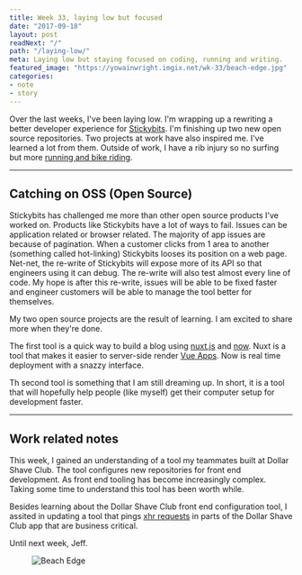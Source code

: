 ```yaml
---
title: Week 33, laying low but focused
date: "2017-09-18"
layout: post
readNext: "/"
path: "/laying-low/"
meta: Laying low but staying focused on coding, running and writing.
featured_image: "https://yowainwright.imgix.net/wk-33/beach-edge.jpg"
categories:
- note
- story
---
```


Over the last  weeks, I've been laying low. I'm wrapping up a rewriting a better developer experience for [Stickybits](https://github.com/dollarshaveclub/stickybits). I'm finishing up two new open source repositories.  Two projects at work have also inspired me. I've learned a lot from them. Outside of work, I have a rib injury so no surfing but more [running and bike riding](https://www.strava.com/athletes/722335).

---

## Catching on OSS (Open Source)

Stickybits has challenged me more than other open source products I've worked on. Products like Stickybits have a lot of ways to fail. Issues can be application related or browser related. The majority of app issues are because of pagination. When a customer clicks from 1 area to another (something called hot-linking) Stickybits looses its position on a web page. Net-net, the re-write of Stickybits will expose more of its API so that engineers using it can debug. The re-write will also test almost every line of code. My hope is after this re-write, issues will be able to be fixed faster and engineer customers will be able to manage the tool better for themselves.

My two open source projects are the result of learning. I am excited to share more when they're done.

The first tool is a quick way to build a blog using [nuxt.js](https://nuxtjs.org/) and [now](http://now.sh/). Nuxt is a tool that makes it easier to server-side render [Vue Apps](https://vuejs.org/). Now is real time deployment with a snazzy interface.

Th second tool is something that I am still dreaming up. In short, it is a tool that will hopefully help people (like myself) get their computer setup for development faster.

---

## Work related notes

This week, I gained an understanding of a tool my teammates built at Dollar Shave Club. The tool configures new repositories for front end development. As front end tooling has become increasingly complex. Taking some time to understand this tool has been worth while.

Besides learning about the Dollar Shave Club front end configuration tool, I assited in updating a tool that pings [xhr requests](https://en.wikipedia.org/wiki/XMLHttpRequest) in parts of the Dollar Shave Club app that are business critical.

Until next week, Jeff.

<figure>
  <img src="https://yowainwright.imgix.net/wk-33/beach-edge.jpg" alt="Beach Edge" />
</figure>
